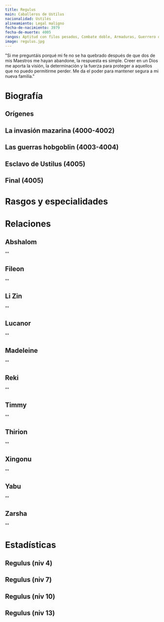 ```yaml
---
title: Regulus
main: Caballeros de Ustilus
nacionalidad: Ustilés
alineamiento: Legal maligno
fecha-de-nacimiento: 3979
fecha-de-muerte: 4005
rangos: Aptitud con filos pesados, Combate doble, Armaduras, Guerrero divino, Castigo divino, Presencia
image: regulus.jpg
---
```


"Si me preguntáis porqué mi fe no se ha quebrado después de que dos de mis Maestros me hayan abandone, la respuesta es simple. Creer en un Dios me aporta la visión, la determinación y la fuerza para proteger a aquellos que no puedo permitirme perder. Me da el poder para mantener segura a mi nueva familia."

# Biografía

## Orígenes



## La invasión mazarina (4000-4002)



## Las guerras hobgoblin (4003-4004)



## Esclavo de Ustilus (4005)



## Final (4005)



# Rasgos y especialidades



# Relaciones

## Abshalom

""

## Fileon

""

## Li Zin

""

## Lucanor

""

## Madeleine

""

## Reki

""

## Timmy

""

## Thirion

""

## Xingonu

""

## Yabu

""

## Zarsha

""

# Estadísticas

## Regulus (niv 4)

## Regulus (niv 7)

## Regulus (niv 10)

## Regulus (niv 13)



